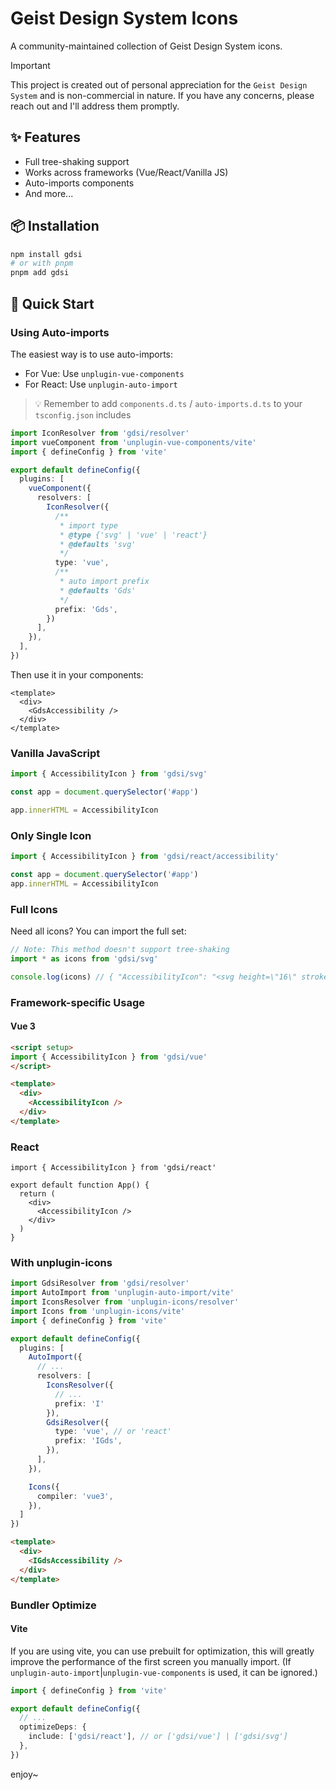 # Geist Design System Icons
A community-maintained collection of Geist Design System icons.

> [!IMPORTANT]
> This project is created out of personal appreciation for the `Geist Design System` and is non-commercial in nature. If you have any concerns, please reach out and I'll address them promptly.

## ✨ Features
- Full tree-shaking support
- Works across frameworks (Vue/React/Vanilla JS)
- Auto-imports components
- And more...

## 📦 Installation
```sh
npm install gdsi
# or with pnpm
pnpm add gdsi
```

## 🚀 Quick Start

### Using Auto-imports
The easiest way is to use auto-imports:
- For Vue: Use `unplugin-vue-components`
- For React: Use `unplugin-auto-import`

> 💡 Remember to add `components.d.ts` / `auto-imports.d.ts` to your `tsconfig.json` includes

```ts
import IconResolver from 'gdsi/resolver'
import vueComponent from 'unplugin-vue-components/vite'
import { defineConfig } from 'vite'

export default defineConfig({
  plugins: [
    vueComponent({
      resolvers: [
        IconResolver({
          /**
           * import type
           * @type {'svg' | 'vue' | 'react'}
           * @defaults 'svg'
           */
          type: 'vue',
          /**
           * auto import prefix
           * @defaults 'Gds'
           */
          prefix: 'Gds',
        })
      ],
    }),
  ],
})
```

Then use it in your components:

```vue
<template>
  <div>
    <GdsAccessibility />
  </div>
</template>
```

### Vanilla JavaScript

```ts
import { AccessibilityIcon } from 'gdsi/svg'

const app = document.querySelector('#app')

app.innerHTML = AccessibilityIcon
```

### Only Single Icon

```ts
import { AccessibilityIcon } from 'gdsi/react/accessibility'

const app = document.querySelector('#app')
app.innerHTML = AccessibilityIcon
```

### Full Icons
Need all icons? You can import the full set:

```ts
// Note: This method doesn't support tree-shaking
import * as icons from 'gdsi/svg'

console.log(icons) // { "AccessibilityIcon": "<svg height=\"16\" stroke-linejoin=\"round\" ..." }
```

### Framework-specific Usage

#### Vue 3

```html
<script setup>
import { AccessibilityIcon } from 'gdsi/vue'
</script>

<template>
  <div>
    <AccessibilityIcon />
  </div>
</template>
```

### React
```tsx
import { AccessibilityIcon } from 'gdsi/react'

export default function App() {
  return (
    <div>
      <AccessibilityIcon />
    </div>
  )
}
```

### With unplugin-icons
```ts
import GdsiResolver from 'gdsi/resolver'
import AutoImport from 'unplugin-auto-import/vite'
import IconsResolver from 'unplugin-icons/resolver'
import Icons from 'unplugin-icons/vite'
import { defineConfig } from 'vite'

export default defineConfig({
  plugins: [
    AutoImport({
      // ...
      resolvers: [
        IconsResolver({
          // ...
          prefix: 'I'
        }),
        GdsiResolver({
          type: 'vue', // or 'react'
          prefix: 'IGds',
        }),
      ],
    }),

    Icons({
      compiler: 'vue3',
    }),
  ]
})
```

```html
<template>
  <div>
    <IGdsAccessibility />
  </div>
</template>
```

### Bundler Optimize

#### Vite
If you are using vite, you can use prebuilt for optimization, this will greatly improve the performance of the first screen you manually import. (If `unplugin-auto-import`|`unplugin-vue-components` is used, it can be ignored.)

```ts
import { defineConfig } from 'vite'

export default defineConfig({
  // ...
  optimizeDeps: {
    include: ['gdsi/react'], // or ['gdsi/vue'] | ['gdsi/svg']
  },
})
```

enjoy~
